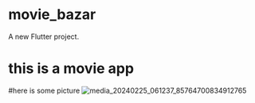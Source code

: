 # movie_bazar

A new Flutter project.

# this is a movie app
#here is some picture 
![media_20240225_061237_85764700834912765](https://github.com/Masumraj1/movie_bazar/assets/141552007/26e0eb21-a6eb-4587-8b79-58f4bd35eb59)

